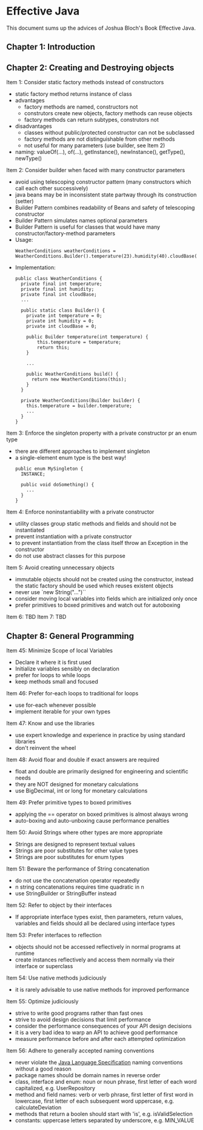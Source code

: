 Effective Java
==============
This document sums up the advices of Joshua Bloch's Book Effective Java.
## Chapter 1: Introduction



## Chapter 2: Creating and Destroying objects
Item 1: Consider static factory methods instead of constructors
* static factory method returns instance of class
* advantages
  * factory methods are named, constructors not
  * construtors create new objects, factory methods can reuse objects
  * factory methods can return subtypes, construtors not
* disadvantages
  * classes without public/protected constructor can not be subclassed
  * factory methods are not distinguishable from other methods
  * not useful for many parameters (use builder, see Item 2)
* naming: valueOf(...), of(...), getInstance(), newInstance(), getType(), newType()

Item 2: Consider builder when faced with many constructor parameters
* avoid using telescoping constructor pattern (many constructors which call each other successively)
* java beans may be in inconsistent state partway through its construction (setter)
* Builder Pattern combines readability of Beans and safety of telescoping constructor
* Builder Pattern simulates names optional parameters
* Builder Pattern is useful for classes that would have many constructor/factory-method parameters
* Usage:
  ```
  WeatherConditions weatherConditions = WeatherConditions.Builder().temperature(23).humidity(40).cloudBase(3000).build();
  ```
* Implementation:
  ```
  public class WeatherConditions {
    private final int temperature;
    private final int humidity;
    private final int cloudBase;
    ...

    public static class Builder() {
      private int temperature = 0;
      private int humidity = 0;
      private int cloudBase = 0;

      public Builder temperature(int temperature) {
          this.temperature = temperature;
          return this;
      }

      ...

      public WeatherConditions build() {
        return new WeatherConditions(this);
      }
    }

    private WeatherConditions(Builder builder) {
      this.temperature = builder.temperature;
      ...
    }
  }
  ```

Item 3: Enforce the singleton property with a private constructor pr an enum type
* there are different approaches to implement singleton
* a single-element enum type is the best way!
  ```
  public enum MySingleton {
    INSTANCE;

    public void doSomething() {
      ...
    }
  }
  ```

Item 4: Enforce noninstantiability with a private constructor
* utility classes group static methods and fields and should not be instantiated
* prevent instantiation with a private constructor
* to prevent instantiation from the class itself throw an Exception in the constructor
* do not use abstract classes for this purpose

Item 5: Avoid creating unnecessary objects
* immutable objects should not be created using the constructor, instead the static factory should be used which reuses existent objects
* never use `new String("...")``
* consider moving local variables into fields which are initialized only once
* prefer primitives to boxed primitives and watch out for autoboxing

Item 6: TBD
Item 7: TBD


## Chapter 8: General Programming
Item 45: Minimize Scope of local Variables
* Declare it where it is first used
* Initialize variables sensibly on declaration
* prefer for loops to while loops
* keep methods small and focused

Item 46: Prefer for-each loops to traditional for loops
* use for-each whenever possible
* implement iterable for your own types

Item 47: Know and use the libraries
* use expert knowledge and experience in practice by using standard libraries
* don't reinvent the wheel

Item 48: Avoid floar and double if exact answers are required
* float and double are primarily designed for engineering and scientific needs
* they are NOT designed for monetary calculations
* use BigDecimal, int or long for monetary calculations

Item 49: Prefer primitive types to boxed primitives
* applying the == operator on boxed primitives is almost always wrong
* auto-boxing and auto-unboxing cause performance penalties

Item 50: Avoid Strings where other types are more appropriate
* Strings are designed to represent textual values
* Strings are poor substitutes for other value types
* Strings are poor substitutes for enum types

Item 51: Beware the performance of String concatenation
* do not use the concatenation operator repeatedly
* n string concatenations requires time quadratic in n
* use StringBuilder or StringBuffer instead

Item 52: Refer to object by their interfaces
* If appropriate interface types exist, then parameters, return values, variables and fields should all be declared using interface types

Item 53: Prefer interfaces to reflection
* objects should not be accessed reflectively in normal programs at runtime
* create instances reflectively and access them normally via their interface or superclass

Item 54: Use native methods judiciously
* it is rarely advisable to use native methods for improved performance

Item 55: Optimize judiciously
* strive to write good programs rather than fast ones
* strive to avoid design decisions that limit performance
* consider the performance consequences of your API design decisions
* it is a very bad idea to warp an API to achieve good performance
* measure performance before and after each attempted optimization

Item 56: Adhere to generally accepted naming conventions
* never violate the [Java Language Specification](http://docs.oracle.com/javase/specs/) naming conventions without a good reason
* package names should be domain names in reverse order
* class, interface and enum: noun or noun phrase, first letter of each word capitalized, e.g. UserRepository
* method and field names: verb or verb phrase, first letter of first word in lowercase, first letter of each subsequent word uppercase, e.g. calculateDeviation
* methods that return a boolen should start with 'is', e.g. isValidSelection
* constants: uppercase letters separated by underscore, e.g. MIN_VALUE
